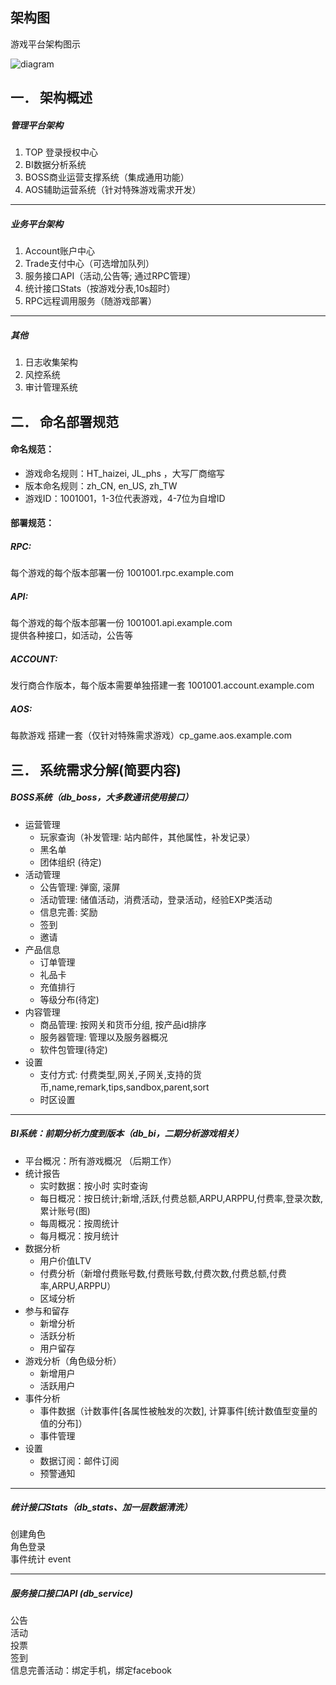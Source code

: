 ## 架构图
游戏平台架构图示

![diagram](https://raw.githubusercontent.com/hetugm/docs/master/assets/diagram.png "架构图")


## 一．  架构概述
##### 管理平台架构  
1. TOP 登录授权中心  
2. BI数据分析系统  
3. BOSS商业运营支撑系统（集成通用功能）  
4. AOS辅助运营系统（针对特殊游戏需求开发）  

___

##### 业务平台架构  
1. Account账户中心  
2. Trade支付中心（可选增加队列）  
3. 服务接口API（活动,公告等; 通过RPC管理）  
4. 统计接口Stats（按游戏分表,10s超时）  
5. RPC远程调用服务（随游戏部署）  

___

##### 其他  
1. 日志收集架构  
2. 风控系统  
3. 审计管理系统  


## 二．  命名部署规范

#### 命名规范：  
* 游戏命名规则：HT_haizei, JL_phs ，大写厂商缩写  
* 版本命名规则：zh_CN, en_US, zh_TW  
* 游戏ID：1001001，1-3位代表游戏，4-7位为自增ID  

#### 部署规范：  
##### RPC:  
每个游戏的每个版本部署一份 1001001.rpc.example.com  

##### API:  
每个游戏的每个版本部署一份 1001001.api.example.com  
提供各种接口，如活动，公告等  

##### ACCOUNT:  
发行商合作版本，每个版本需要单独搭建一套 1001001.account.example.com  

##### AOS:  
每款游戏 搭建一套（仅针对特殊需求游戏）cp_game.aos.example.com  


## 三．  系统需求分解(简要内容)

##### BOSS系统（db_boss，大多数通讯使用接口）  
* 运营管理
    * 玩家查询（补发管理: 站内邮件，其他属性，补发记录）
    * 黑名单
    * 团体组织 (待定)
* 活动管理
    * 公告管理: 弹窗, 滚屏
    * 活动管理: 储值活动，消费活动，登录活动，经验EXP类活动
    * 信息完善: 奖励
    * 签到
    * 邀请
* 产品信息
    * 订单管理
    * 礼品卡
    * 充值排行
    * 等级分布(待定)
* 内容管理
    * 商品管理: 按网关和货币分组, 按产品id排序
    * 服务器管理: 管理以及服务器概况
    * 软件包管理(待定)
* 设置
    * 支付方式: 付费类型,网关,子网关,支持的货币,name,remark,tips,sandbox,parent,sort
    * 时区设置

___

##### BI系统：前期分析力度到版本（db_bi，二期分析游戏相关）  
* 平台概况：所有游戏概况 （后期工作）
* 统计报告
    * 实时数据：按小时 实时查询
    * 每日概况：按日统计;新增,活跃,付费总额,ARPU,ARPPU,付费率,登录次数,累计账号(图)
    * 每周概况：按周统计
    * 每月概况：按月统计
* 数据分析
	* 用户价值LTV
	* 付费分析（新增付费账号数,付费账号数,付费次数,付费总额,付费率,ARPU,ARPPU）
	* 区域分析
* 参与和留存
    * 新增分析
    * 活跃分析
	* 用户留存
* 游戏分析（角色级分析）
    * 新增用户
    * 活跃用户
* 事件分析
    * 事件数据（计数事件[各属性被触发的次数], 计算事件[统计数值型变量的值的分布]）
    * 事件管理
* 设置
	* 数据订阅：邮件订阅 
    * 预警通知

___

##### 统计接口Stats（db_stats、加一层数据清洗）  
创建角色  
角色登录  
事件统计 event  

___

##### 服务接口接口API (db_service)  
公告  
活动  
投票  
签到  
信息完善活动：绑定手机，绑定facebook  

